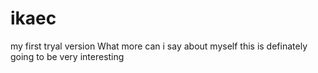 # ikaec
my first tryal version
What more can i say about myself this is definately going to be very interesting
